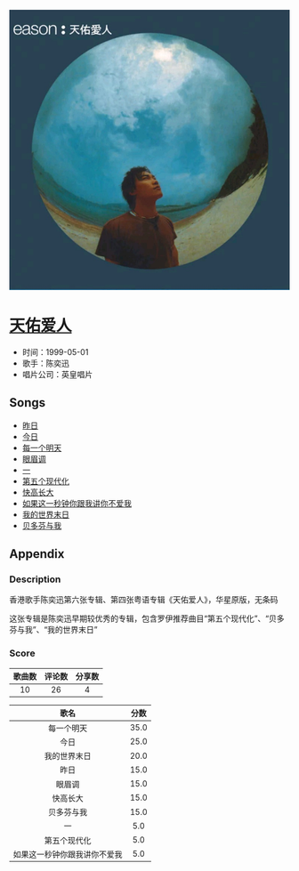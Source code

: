 <p align="center">
	<img src="imgs/天佑爱人.jpg" alt="album_img" />
</p>

# [天佑爱人](https://music.163.com/album?id=2374012)

* 时间：1999-05-01
* 歌手：陈奕迅
* 唱片公司：英皇唱片
## Songs

* [昨日](songs/昨日_26075143/README.md)
* [今日](songs/今日_26075136/README.md)
* [每一个明天](songs/每一个明天_26075138/README.md)
* [眼眉调](songs/眼眉调_26075141/README.md)
* [一](songs/一_26075142/README.md)
* [第五个现代化](songs/第五个现代化_26075135/README.md)
* [快高长大](songs/快高长大_26075137/README.md)
* [如果这一秒钟你跟我讲你不爱我](songs/如果这一秒钟你跟我讲你不爱我_26075139/README.md)
* [我的世界末日](songs/我的世界末日_26075140/README.md)
* [贝多芬与我](songs/贝多芬与我_26075134/README.md)
## Appendix

### Description

香港歌手陈奕迅第六张专辑、第四张粤语专辑《天佑爱人》，华星原版，无条码

这张专辑是陈奕迅早期较优秀的专辑，包含罗伊推荐曲目“第五个现代化”、“贝多芬与我”、“我的世界末日”

### Score

|歌曲数|评论数|分享数|
|:---:|:---:|:---:|
|10|26|4|

|歌名|分数|
|:---:|:---:|
|每一个明天|35.0
|今日|25.0
|我的世界末日|20.0
|昨日|15.0
|眼眉调|15.0
|快高长大|15.0
|贝多芬与我|15.0
|一|5.0
|第五个现代化|5.0
|如果这一秒钟你跟我讲你不爱我|5.0
